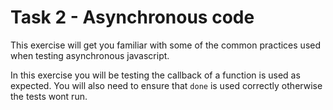 # Task 2 - Asynchronous code

This exercise will get you familiar with some of the common practices used when
testing asynchronous javascript.

In this exercise you will be testing the callback of a function is used as
expected. You will also need to ensure that `done` is used correctly otherwise
the tests wont run.
